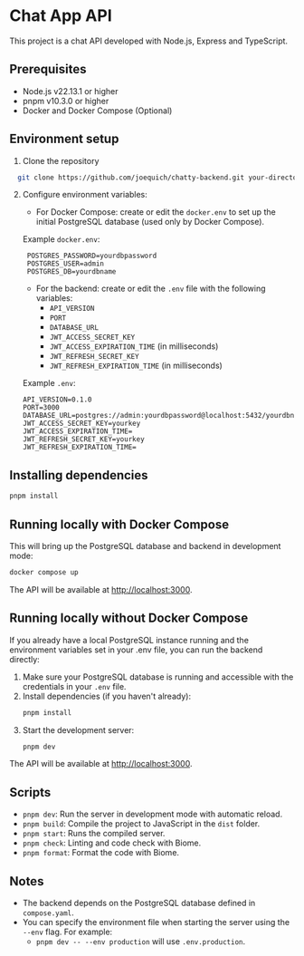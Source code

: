 # Chat App API

This project is a chat API developed with Node.js, Express and TypeScript.

## Prerequisites

- Node.js v22.13.1 or higher
- pnpm v10.3.0 or higher
- Docker and Docker Compose (Optional)

## Environment setup

1. Clone the repository
```bash
  git clone https://github.com/joequich/chatty-backend.git your-directory
```

2. Configure environment variables:
   - For Docker Compose: create or edit the `docker.env` to set up the initial PostgreSQL database (used only by Docker Compose).
      
    Example `docker.env`:
   ```env
    POSTGRES_PASSWORD=yourdbpassword
    POSTGRES_USER=admin
    POSTGRES_DB=yourdbname
   ```
   - For the backend: create or edit the `.env` file with the following variables:
     - `API_VERSION`
     - `PORT`
     - `DATABASE_URL`
     - `JWT_ACCESS_SECRET_KEY`
     - `JWT_ACCESS_EXPIRATION_TIME` (in milliseconds)
     - `JWT_REFRESH_SECRET_KEY`
     - `JWT_REFRESH_EXPIRATION_TIME` (in milliseconds)

    Example `.env`:
   ```env
   API_VERSION=0.1.0
   PORT=3000
   DATABASE_URL=postgres://admin:yourdbpassword@localhost:5432/yourdbname
   JWT_ACCESS_SECRET_KEY=yourkey
   JWT_ACCESS_EXPIRATION_TIME=
   JWT_REFRESH_SECRET_KEY=yourkey
   JWT_REFRESH_EXPIRATION_TIME=
   ```

## Installing dependencies

```bash
pnpm install
```

## Running locally with Docker Compose

This will bring up the PostgreSQL database and backend in development mode:

````bash
docker compose up
````

The API will be available at [http://localhost:3000](http://localhost:3000).

## Running locally without Docker Compose

If you already have a local PostgreSQL instance running and the environment variables set in your .env file, you can run the backend directly:



1. Make sure your PostgreSQL database is running and accessible with the credentials in your `.env` file.
2. Install dependencies (if you haven't already):
   ```bash
   pnpm install
   ```
3. Start the development server:
   ```bash
   pnpm dev
   ```

The API will be available at [http://localhost:3000](http://localhost:3000).

## Scripts

- `pnpm dev`: Run the server in development mode with automatic reload.
- `pnpm build`: Compile the project to JavaScript in the `dist` folder.
- `pnpm start`: Runs the compiled server.
- `pnpm check`: Linting and code check with Biome.
- `pnpm format`: Format the code with Biome.

## Notes

- The backend depends on the PostgreSQL database defined in `compose.yaml`.
- You can specify the environment file when starting the server using the `--env` flag. For example: 
    - `pnpm dev -- --env production` will use `.env.production`.
